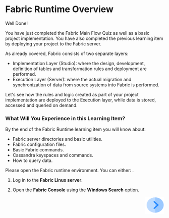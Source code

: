 # Fabric Runtime Overview

Well Done! 

You have just completed the Fabric Main Flow Quiz as well as a basic project implementation. You have also completed the previous learning item by deploying your project to the Fabric server. 

As already covered, Fabric consists of two separate layers:

- Implementation Layer (Studio): where the design, development, definition of tables and transformation rules and deployment are performed.
- Execution Layer (Server): where the actual migration and synchronization of data from source systems into  Fabric is performed.



Let's see how the rules and logic created as part of your project implementation are deployed to the Execution layer, while data is  stored, accessed and queried on demand.



### What Will You Experience in this Learning Item?

By the end of the Fabric Runtime learning item you will know about:

- Fabric server directories and basic utilities.
- Fabric configuration files.
- Basic Fabric commands. 
- Cassandra keyspaces and commands.
- How to query data.


Please open the Fabric runtime environment. You can either:
.
1. Log in to the **Fabric Linux server**.  

2. Open the **Fabric Console** using the **Windows Search** option.

   

[<img align="right" width="60" height="54" src="/articles/images/Next.png">](/academy/Training_Level_1/04_fabric_runtime/02_getting_started_with_fabric_server.md)

